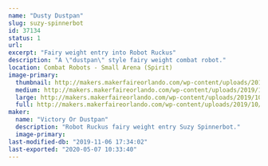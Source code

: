 ```yaml
---
name: "Dusty Dustpan"
slug: suzy-spinnerbot
id: 37134
status: 1
url: 
excerpt: "Fairy weight entry into Robot Ruckus"
description: "A \"dustpan\" style fairy weight combat robot."
location: Combat Robots - Small Arena (Spirit)
image-primary:
  thumbnail: http://makers.makerfaireorlando.com/wp-content/uploads/2019/10/VoD-150x150.png
  medium: http://makers.makerfaireorlando.com/wp-content/uploads/2019/10/VoD-300x221.png
  large: http://makers.makerfaireorlando.com/wp-content/uploads/2019/10/VoD.png
  full: http://makers.makerfaireorlando.com/wp-content/uploads/2019/10/VoD.png
maker:
  name: "Victory Or Dustpan"
  description: "Robot Ruckus fairy weight entry Suzy Spinnerbot."
  image-primary: 
last-modified-db: "2019-11-06 17:34:02"
last-exported: "2020-05-07 10:33:40"
---
```

